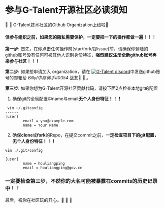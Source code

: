 # 参与G-Talent开源社区必读须知
 :tada: :tada: G-Talent技术社区的Github Organization上线啦:clap:
<h4>但参与组织之前，如果您的隐私需要保护，一定要把一下的操作都做一遍！！！</h4>

**第一步:** 首先，在你点击任何操作前(star/fork/提issue)前，请确保你登陆的github账号没有任何可被其他人识别身份特征，**强烈建议注册全新github账号再来参与社区！！！**
   
**第二步:** 如果想申请加入 organization，请在 <a href="https://discord.gg/rUA99Qd"><img src="https://img.shields.io/badge/discord-join-black" alt="G-Talent discord"></a>中发送github账号的邮箱给 *Billy/中原佛手#0054* 战友:pray: :pray: 。

**第三步:** 如果你想为G-Talent开源社区贡献代码，请按下面2点检查本地git的配置
   
1. 确保git的全局配置中name与email**无个人身份特征！！！**
```shell
 vim ~/.gitconfig
------
[user]
        email = you@example.com
        name = Your Name
```

2. 确保**clone**或**fork**的Repo，在提交commit之前，**一定检查项目下的git配置，无个人身份特征！！！**
```shell
vim ./.git/config
------
[user]
        name = houliangping
        email = houliangping@gov.cn
```

<h3>一定要检查第三步，不然你的大名可能被暴露在commits的历史记录中！！</h3>

最后，祝你在社区玩的开心。:pray: :pray: :pray: 
